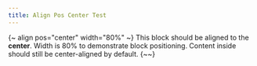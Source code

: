 ```yaml
---
title: Align Pos Center Test
---
```

{~ align pos="center" width="80%" ~}
This block should be aligned to the **center**. Width is 80% to demonstrate block positioning.
Content inside should still be center-aligned by default.
{~~}